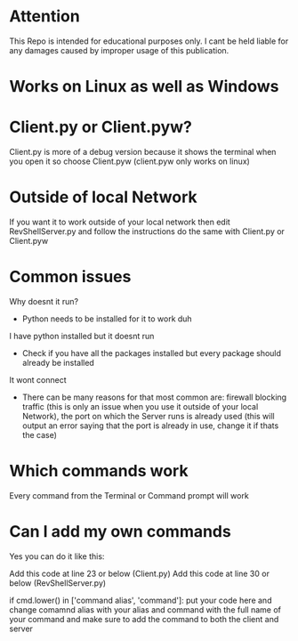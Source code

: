 # Attention
This Repo is intended for educational purposes only. I cant be held liable for any damages 
caused by improper usage of this publication.

# Works on Linux as well as Windows

# Client.py or Client.pyw?
Client.py is more of a debug version because it shows the terminal when you open it so choose Client.pyw (client.pyw only works on linux)

# Outside of local Network
If you want it to work outside of your local network then edit RevShellServer.py and follow the instructions do the same with Client.py or Client.pyw

# Common issues
Why doesnt it run?
- Python needs to be installed for it to work duh

I have python installed but it doesnt run
- Check if you have all the packages installed but every package should already be installed

It wont connect
- There can be many reasons for that most common are: firewall blocking traffic (this is only an issue when you use it outside of your local Network), the port on which the Server runs is already used (this will output an error saying that the port is already in use, change it if thats the case)

# Which commands work
Every command from the Terminal or Command prompt will work

# Can I add my own commands
Yes you can do it like this:

Add this code at line 23 or below (Client.py)
Add this code at line 30 or below (RevShellServer.py)

if cmd.lower() in ['command alias', 'command']:
  put your code here and change comamnd alias with your alias and command with the full name of your command and make sure to add the command to both the client and server
 
